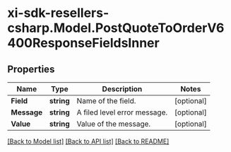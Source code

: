 # xi-sdk-resellers-csharp.Model.PostQuoteToOrderV6400ResponseFieldsInner

## Properties

Name | Type | Description | Notes
------------ | ------------- | ------------- | -------------
**Field** | **string** | Name of the field. | [optional] 
**Message** | **string** | A filed level error message. | [optional] 
**Value** | **string** | Value of the message. | [optional] 

[[Back to Model list]](../README.md#documentation-for-models) [[Back to API list]](../README.md#documentation-for-api-endpoints) [[Back to README]](../README.md)

